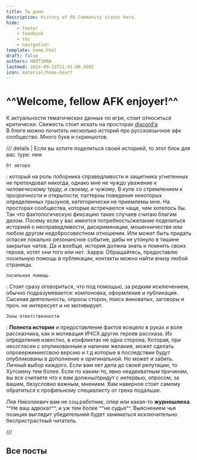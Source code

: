 ```yaml
---
title: Ты дома
description: History of RU Community stands here.
hide:
    - footer
    - feedback
    - toc
    - navigation
template: home.html
draft: false
authors: HOOTSMAN
lastmod: 2024-09-23T11:41:00.509Z
icon: material/home-heart
---
```


# ^^Welcome, fellow AFK enjoyer!^^

К актуальности тематических данных по игре, стоит относиться критически. Свежесть стоит искать на просторах [discord'a](kb/bookmarks.md#disco)  
В блоге можно почитать несколько историй про русскоязычное афк сообщество. Много букв и скриншотов.

/// details | Если вы хотите поделиться своей историей, то этот блок для вас.
    type: new

`От автора`

:   который на роль поборника справедливости и защитника угнетенных не претендовал никогда, однако мне не чуждо уважение к *человеческому труду, и своему, и чужому*, В купе со стремлением к *прозрачности* и *открытости*, паттерны поведения некоторых определенных грызунов, категорически не приемлемы мне. На просторах сообщества, которые встречаются чаще, чем хотелось бы. Так что фактологическую фиксацию таких случаев считаю благим делом. Посему если у вас имеется потребность/желание поделиться историей о несправедливости, дискриминации, мошенничестве или любом другом недобросовестном отношении. Или может быть придать огласке локально резонансное событие, дабы не утонуло в тишине закрытых чатов. Да и вообще, история должна знать и помнить своих героев, хотят они того или нет. :kappa:
Обращайтесь, предоставлю посильную помощь в публикации, контакты можно найти внизу любой страницы.

`посильная помощь`

:   Стоит сразу оговориться, что под помощью, за редким исключением, обычно подразумевается: компоновка, оформление и публикация. Сыскная деятельность, опросы сторон, поиск виноватых, заговоры и проч. не интересует и не мотивирует.

`Зоны ответственности`

:   **Полнота истории** и предоставление фактов всецело в руках и воле рассказчика, как и мотивация ИЧСХ других героев рассказа. Из определения известно, в конфликтах не одна сторона. Которая, при несогласии с опуликованным и наличии желания, может сделать опровержение/свою версию и т.д которые в последствии будут опубликованы в дополнение к оригинальной. Но может и забить. Личный выбор каждого. Если вам нет дела до своей репутации, то Хутсмену тем более. Если по каким-то, явно неадекватным причинам, вы все считаете что к вам должны/придут с интервью, опросом, за вашим, безусловно важным, мнением. Вам наверное стоит самому обратиться к профильному специалисту от греха подальше.

*Лев Николаевич* вам не соц.работник, опер или какая-то **журношлюха**.  
^^Не ваш адвокат^^, и уж тем более  ^^не судья^^. Выяснением чья позиция выглядит убедительней будет заниматься исключительно беспристрастный читатель.

///

## Все посты
